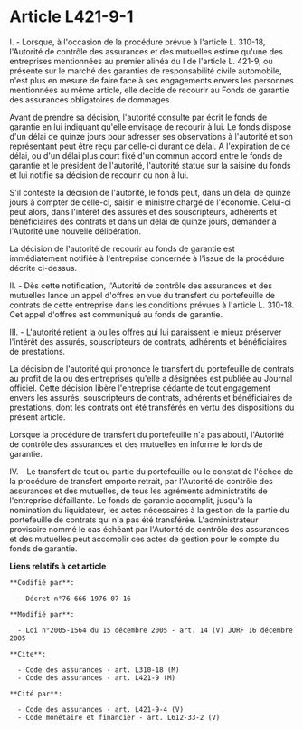 # Article L421-9-1

I. - Lorsque, à l'occasion de la procédure prévue à l'article L. 310-18, l'Autorité de contrôle des assurances et des
mutuelles estime qu'une des entreprises mentionnées au premier alinéa du I de l'article L. 421-9, ou présente sur le marché
des garanties de responsabilité civile automobile, n'est plus en mesure de faire face à ses engagements envers les personnes
mentionnées au même article, elle décide de recourir au Fonds de garantie des assurances obligatoires de dommages.

Avant de prendre sa décision, l'autorité consulte par écrit le fonds de garantie en lui indiquant qu'elle envisage de
recourir à lui. Le fonds dispose d'un délai de quinze jours pour adresser ses observations à l'autorité et son représentant
peut être reçu par celle-ci durant ce délai. A l'expiration de ce délai, ou d'un délai plus court fixé d'un commun accord
entre le fonds de garantie et le président de l'autorité, l'autorité statue sur la saisine du fonds et lui notifie sa
décision de recourir ou non à lui.

S'il conteste la décision de l'autorité, le fonds peut, dans un délai de quinze jours à compter de celle-ci, saisir le
ministre chargé de l'économie. Celui-ci peut alors, dans l'intérêt des assurés et des souscripteurs, adhérents et
bénéficiaires des contrats et dans un délai de quinze jours, demander à l'Autorité une nouvelle délibération.

La décision de l'autorité de recourir au fonds de garantie est immédiatement notifiée à l'entreprise concernée à l'issue de
la procédure décrite ci-dessus.

II. - Dès cette notification, l'Autorité de contrôle des assurances et des mutuelles lance un appel d'offres en vue du
transfert du portefeuille de contrats de cette entreprise dans les conditions prévues à l'article L. 310-18. Cet appel
d'offres est communiqué au fonds de garantie.

III. - L'autorité retient la ou les offres qui lui paraissent le mieux préserver l'intérêt des assurés, souscripteurs de
contrats, adhérents et bénéficiaires de prestations.

La décision de l'autorité qui prononce le transfert du portefeuille de contrats au profit de la ou des entreprises qu'elle a
désignées est publiée au Journal officiel. Cette décision libère l'entreprise cédante de tout engagement envers les assurés,
souscripteurs de contrats, adhérents et bénéficiaires de prestations, dont les contrats ont été transférés en vertu des
dispositions du présent article.

Lorsque la procédure de transfert du portefeuille n'a pas abouti, l'Autorité de contrôle des assurances et des mutuelles en
informe le fonds de garantie.

IV. - Le transfert de tout ou partie du portefeuille ou le constat de l'échec de la procédure de transfert emporte retrait,
par l'Autorité de contrôle des assurances et des mutuelles, de tous les agréments administratifs de l'entreprise défaillante.
Le fonds de garantie accomplit, jusqu'à la nomination du liquidateur, les actes nécessaires à la gestion de la partie du
portefeuille de contrats qui n'a pas été transférée. L'administrateur provisoire nommé le cas échéant par l'Autorité de
contrôle des assurances et des mutuelles peut accomplir ces actes de gestion pour le compte du fonds de garantie.

**Liens relatifs à cet article**

	**Codifié par**:

	  - Décret n°76-666 1976-07-16

	**Modifié par**:

	  - Loi n°2005-1564 du 15 décembre 2005 - art. 14 (V) JORF 16 décembre 2005

	**Cite**:

	  - Code des assurances - art. L310-18 (M)
	  - Code des assurances - art. L421-9 (M)

	**Cité par**:

	  - Code des assurances - art. L421-9-4 (V)
	  - Code monétaire et financier - art. L612-33-2 (V)
